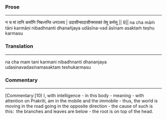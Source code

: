 ### Prose 
 --- 
न च मां तानि कर्माणि निबध्नन्ति धनञ्जय |
उदासीनवदासीनमसक्तं तेषु कर्मसु || 9||
na cha māṁ tāni karmāṇi nibadhnanti dhanañjaya
udāsīna-vad āsīnam asaktaṁ teṣhu karmasu

### Translation 
 --- 
na cha mam tani karmani nibadhnanti dhananjaya udasinavadasinamasaktam teshukarmasu

### Commentary 
 --- 
[Commentary:]10) I, with intelligence - in this body - meaning - with attention on Prakriti, am in the mobile and the immobile - thus, the world is moving in the road going in the opposite direction - the cause of such is this:  the branches and leaves are below - the root is on top of the head.